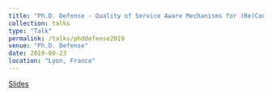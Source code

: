 ```yaml
---
title: "Ph.D. Defense - Quality of Service Aware Mechanisms for (Re)Configuring Data Stream Processing Applications on Highly Distributed Infrastructure"
collection: talks
type: "Talk"
permalink: /talks/phddefense2019
venue: "Ph.D. Defense"
date: 2019-09-23
location: "Lyon, France"
---
```

[Slides](http://aveith.github.io/files/phd_defense.pdf)

